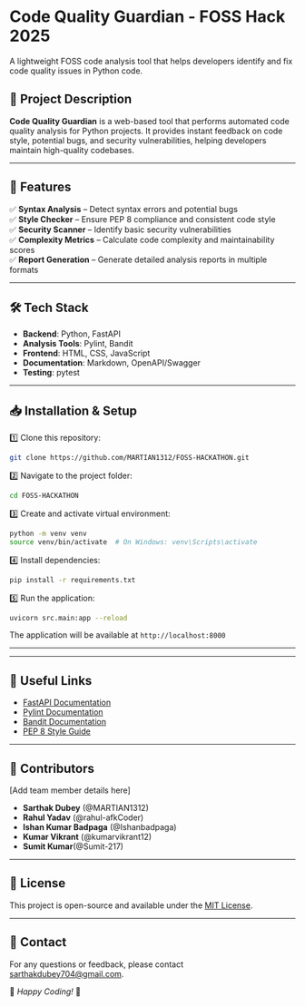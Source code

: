 # Code Quality Guardian - FOSS Hack 2025
A lightweight FOSS code analysis tool that helps developers identify and fix code quality issues in Python code.

## 📌 Project Description
**Code Quality Guardian** is a web-based tool that performs automated code quality analysis for Python projects. It provides instant feedback on code style, potential bugs, and security vulnerabilities, helping developers maintain high-quality codebases.

---
## 🚀 Features
✅ **Syntax Analysis** – Detect syntax errors and potential bugs  
✅ **Style Checker** – Ensure PEP 8 compliance and consistent code style  
✅ **Security Scanner** – Identify basic security vulnerabilities  
✅ **Complexity Metrics** – Calculate code complexity and maintainability scores  
✅ **Report Generation** – Generate detailed analysis reports in multiple formats  

---
## 🛠️ Tech Stack
- **Backend**: Python, FastAPI
- **Analysis Tools**: Pylint, Bandit
- **Frontend**: HTML, CSS, JavaScript
- **Documentation**: Markdown, OpenAPI/Swagger
- **Testing**: pytest

---
## 📥 Installation & Setup
1️⃣ Clone this repository:  
```bash
git clone https://github.com/MARTIAN1312/FOSS-HACKATHON.git
```

2️⃣ Navigate to the project folder:  
```bash
cd FOSS-HACKATHON
```

3️⃣ Create and activate virtual environment:  
```bash
python -m venv venv
source venv/bin/activate  # On Windows: venv\Scripts\activate
```

4️⃣ Install dependencies:  
```bash
pip install -r requirements.txt
```

5️⃣ Run the application:  
```bash
uvicorn src.main:app --reload
```

The application will be available at `http://localhost:8000`

---


---
## 🔗 Useful Links
- [FastAPI Documentation](https://fastapi.tiangolo.com/)
- [Pylint Documentation](https://pylint.readthedocs.io/)
- [Bandit Documentation](https://bandit.readthedocs.io/)
- [PEP 8 Style Guide](https://www.python.org/dev/peps/pep-0008/)

---
## 👥 Contributors
[Add team member details here]
- **Sarthak Dubey** (@MARTIAN1312)
- **Rahul Yadav** (@rahul-afkCoder)
- **Ishan Kumar Badpaga** (@Ishanbadpaga)
- **Kumar Vikrant** (@kumarvikrant12)
- **Sumit Kumar**(@Sumit-217)
---
## 📜 License
This project is open-source and available under the [MIT License](LICENSE).

---
## 📧 Contact
For any questions or feedback, please contact sarthakdubey704@gmail.com.

🚀 *Happy Coding!* 🎯
